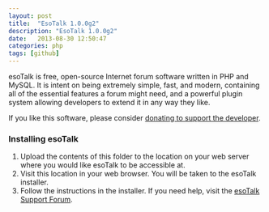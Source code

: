 ```yaml
---
layout: post
title:  "EsoTalk 1.0.0g2"
description: "EsoTalk 1.0.0g2"
date:   2013-08-30 12:50:47
categories: php
tags: [github]
---
```


esoTalk is free, open-source Internet forum software written in PHP and MySQL. 
It is intent on being extremely simple, fast, and modern, containing all of the essential features a forum might need, and a powerful plugin system allowing developers to extend it in any way they like.

If you like this software, please consider [donating to support the developer](http://esotalk.org/donate).

### Installing esoTalk

1. Upload the contents of this folder to the location on your web server where you would like esoTalk to be accessible at.
2. Visit this location in your web browser. You will be taken to the esoTalk installer.
3. Follow the instructions in the installer. If you need help, visit the [esoTalk Support Forum](http://esotalk.org/forum).